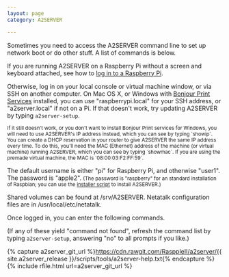 ```yaml
---
layout: page
category: A2SERVER

---
```


Sometimes you need to access the A2SERVER command line to set up network boot
or do other stuff. A list of commands is below.

If you are running A2SERVER on a Raspberry Pi without a screen and keyboard
attached, see how to
[log in to a Raspberry Pi][A2SERVER rpi-login].

Otherwise, log in on your local console or virtual machine window, or via SSH
on another computer. On Mac OS X, or Windows with [Bonjour Print Services][]
installed, you can use "raspberrypi.local" for your SSH address, or
"a2server.local" if not on a Pi. If that doesn't work, try updating
A2SERVER by typing `a2server-setup`.

<div markdown="1" class="alert alert-dismissible alert-info">
<small>
If it still doesn't work, or you don't want to install Bonjour Print
services for Windows, you will need to use A2SERVER's IP address instead,
which you can see by typing `showip`. You can create a DHCP reservation in
your router to give A2SERVER the same IP address every time. To do this,
you'll need the MAC (Ethernet) address of the machine (or virtual machine)
running A2SERVER, which you can see by typing `showmac`. If you are using the
premade virtual machine, the MAC is `08:00:03:F2:FF:59`.
</small>
</div>

The default username is either "pi" for Raspberry Pi, and otherwise
"user1". The password is "apple2". <small>(The password is "raspberry" for an
standard installation of Raspbian; you can use the
[installer script][A2SERVER installer] to install A2SERVER.)</small>

Shared volumes can be found at /srv/A2SERVER. Netatalk configuration files
are in /usr/local/etc/netatalk.

Once logged in, you can enter the following commands.

(If any of these yield "command not found", refresh the command list by
typing `a2server-setup`, answering "no" to all prompts if you like.)

{% capture a2server_git_url %}https://cdn.rawgit.com/RasppleII/a2server/{{ site.a2server_release }}/scripts/tools/a2server-help.txt{% endcapture %}
{% include rfile.html url=a2server_git_url %}

[A2SERVER rpi-login]: a2server_raspberrypi_login.html
[Bonjour Print Services]: http://support.apple.com/kb/dl999
[A2SERVER installer]: a2server_installer.html
